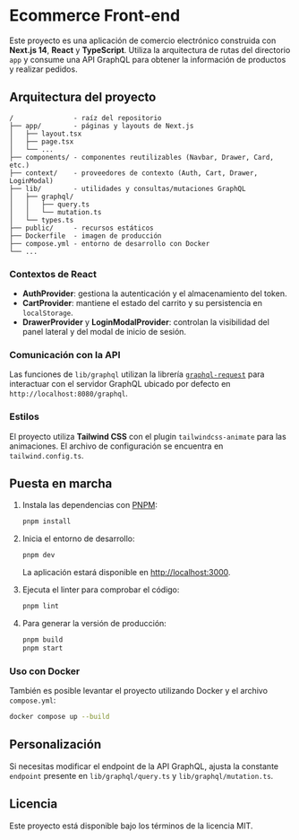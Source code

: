 # Ecommerce Front-end

Este proyecto es una aplicación de comercio electrónico construida con **Next.js 14**, **React** y **TypeScript**. Utiliza la arquitectura de rutas del directorio `app` y consume una API GraphQL para obtener la información de productos y realizar pedidos.

## Arquitectura del proyecto

```
/               - raíz del repositorio
├── app/        - páginas y layouts de Next.js
│   ├── layout.tsx
│   ├── page.tsx
│   └── ...
├── components/ - componentes reutilizables (Navbar, Drawer, Card, etc.)
├── context/    - proveedores de contexto (Auth, Cart, Drawer, LoginModal)
├── lib/        - utilidades y consultas/mutaciones GraphQL
│   ├── graphql/
│   │   ├── query.ts
│   │   └── mutation.ts
│   └── types.ts
├── public/     - recursos estáticos
├── Dockerfile  - imagen de producción
├── compose.yml - entorno de desarrollo con Docker
└── ...
```

### Contextos de React

- **AuthProvider**: gestiona la autenticación y el almacenamiento del token.
- **CartProvider**: mantiene el estado del carrito y su persistencia en `localStorage`.
- **DrawerProvider** y **LoginModalProvider**: controlan la visibilidad del panel lateral y del modal de inicio de sesión.

### Comunicación con la API

Las funciones de `lib/graphql` utilizan la librería [`graphql-request`](https://github.com/graphql-request/graphql-request) para interactuar con el servidor GraphQL ubicado por defecto en `http://localhost:8080/graphql`.

### Estilos

El proyecto utiliza **Tailwind CSS** con el plugin `tailwindcss-animate` para las animaciones. El archivo de configuración se encuentra en `tailwind.config.ts`.

## Puesta en marcha

1. Instala las dependencias con [PNPM](https://pnpm.io/):

   ```bash
   pnpm install
   ```

2. Inicia el entorno de desarrollo:

   ```bash
   pnpm dev
   ```

   La aplicación estará disponible en [http://localhost:3000](http://localhost:3000).

3. Ejecuta el linter para comprobar el código:

   ```bash
   pnpm lint
   ```

4. Para generar la versión de producción:

   ```bash
   pnpm build
   pnpm start
   ```

### Uso con Docker

También es posible levantar el proyecto utilizando Docker y el archivo `compose.yml`:

```bash
docker compose up --build
```

## Personalización

Si necesitas modificar el endpoint de la API GraphQL, ajusta la constante `endpoint` presente en `lib/graphql/query.ts` y `lib/graphql/mutation.ts`.

## Licencia

Este proyecto está disponible bajo los términos de la licencia MIT.
